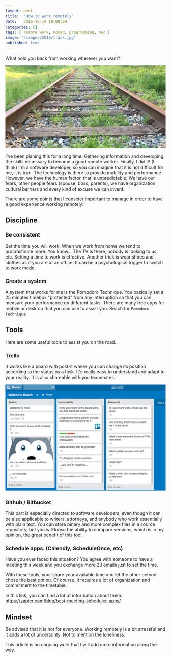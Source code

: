 ```yaml
---
layout: post
title:  "How to work remotely"
date:   2016-10-10 10:00:00
categories: []
tags: [ remote work, nomad, programming, mac ]
image: "/images/2016/track.jpg"
published: true
---
```


What hold you back from working wherever you want?

![Track](/images/2016/track.jpg)

I've been planing this for a long time. Gathering information and developing the skills necessary to become a good remote worker. Finally, I did it! (I think)
I'm a software developer, so you can imagine that it is not difficult for me, it is true. The technology is there to provide mobility and performance. However, we have the human factor, that is unpredictable. We have our fears, other people fears (spouse, boss, parents), we have organization cultural barriers and every kind of excuse we can invent.

There are some points that I consider important to manage in order to have a good experience working remotely:


## Discipline

### Be consistent
Set the time you will work. When we work from home we tend to procrastinate more. You know... The TV is there, nobody is looking to us, etc. Setting a time to work is effective.
Another trick is wear shoes and clothes as if you are at an office. It can be a psychological trigger to switch to work mode.

### Create a system

A system that works for me is the Pomodoro Technique. You basically set a 25 minutes timebox "protected" from any interruption so that you can measure your performance on different tasks. There are many free apps for mobile or desktop that you can use to assist you. Seach for `Pomodoro Technique`

## Tools

Here are some useful tools to assist you on the road.

### Trello

It works like a board with post-it where you can change its position according to the status os a task. It's really easy to understand and adapt to your reality. It is also shareable with you teammates.

![trello](/images/2016/trello.jpg)

### Github / Bitbucket

This part is especially directed to software developers, even though it can be also applicable to writers, attorneys, and anybody who work essentially with plain text. You can store binary and more complex files in a source repository, but you will loose the ability to compare versions, which is in my opinion, the great benefit of this tool.    

### Schedule apps. (Calendly, ScheduleOnce, etc)

Have you ever faced this situation? You agree with someone to have a meeting this week and you exchange more 23 emails just to set the time.

With these tools, your share your available time and let the other person chose the best option. Of course, it requires a lot of organization and commitment to the timetable.

In this link, you can find a lot of information about them: <https://zapier.com/blog/best-meeting-scheduler-apps/>

## Mindset

Be advised that it is not for everyone. Working remotely is a bit stressful and it adds a lot of uncertainty. Not to mention the loneliness.

This article is an ongoing work that I will add more information along the way.
